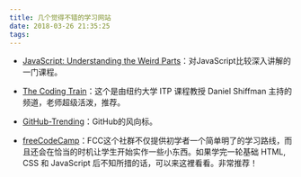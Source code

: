 ```yaml
---
title: 几个觉得不错的学习网站
date: 2018-03-26 21:35:25
tags:
---
```


- [JavaScript: Understanding the Weird Parts](https://www.udemy.com/understand-javascript/)：对JavaScript比较深入讲解的一门课程。

- [The Coding Train](https://www.youtube.com/user/shiffman/featured)：这个是由纽约大学 ITP 课程教授 Daniel Shiffman 主持的频道，老师超级活泼，推荐。

- [GitHub-Trending](https://github.com/trending/javascript)：GitHub的风向标。

- [freeCodeCamp](https://www.freecodecamp.org/)：FCC这个社群不仅提供初学者一个简单明了的学习路线，而且还会在恰当的时机让学生开始实作一些小东西。如果学完一轮基础 HTML, CSS 和 JavaScript 后不知所措的话，可以来这裡看看。非常推荐！